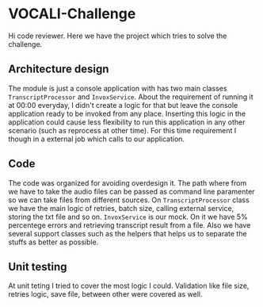 # VOCALI-Challenge

Hi code reviewer. Here we have the project which tries to solve the challenge.

## Architecture design
The module is just a console application with has two main classes `TranscriptProcessor` and `InvoxService`.
About the requirement of running it at 00:00 everyday, I didn't create a logic for that but leave the console application ready to be invoked from any place. Inserting this logic in the application could cause less flexibility to run this application in any other scenario (such as reprocess at other time). For this time requirement I though in a external job which calls to our application.

## Code
The code was organized for avoiding overdesign it. 
The path where from we have to take the audio files can be passed as command line paramenter so we can take files from different sources.
On `TranscriptProcessor` class we have the main logic of retries, batch size, calling external service, storing the txt file and so on. 
`InvoxService` is our mock. On it we have 5% percentege errors and retrieving transcript result from a file.
Also we have several support classes such as the helpers that helps us to separate the stuffs as better as possible.

## Unit testing
At unit teting I tried to cover the most logic I could. Validation like file size, retries logic, save file, between other were covered as well. 
